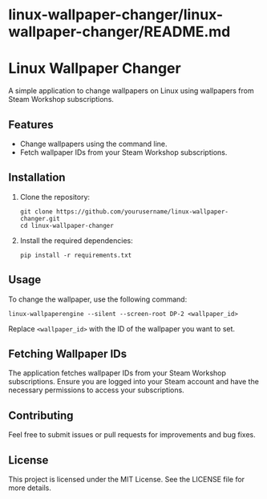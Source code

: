 # linux-wallpaper-changer/linux-wallpaper-changer/README.md

# Linux Wallpaper Changer

A simple application to change wallpapers on Linux using wallpapers from Steam Workshop subscriptions.

## Features

- Change wallpapers using the command line.
- Fetch wallpaper IDs from your Steam Workshop subscriptions.

## Installation

1. Clone the repository:
   ```
   git clone https://github.com/yourusername/linux-wallpaper-changer.git
   cd linux-wallpaper-changer
   ```

2. Install the required dependencies:
   ```
   pip install -r requirements.txt
   ```

## Usage

To change the wallpaper, use the following command:

```
linux-wallpaperengine --silent --screen-root DP-2 <wallpaper_id>
```

Replace `<wallpaper_id>` with the ID of the wallpaper you want to set.

## Fetching Wallpaper IDs

The application fetches wallpaper IDs from your Steam Workshop subscriptions. Ensure you are logged into your Steam account and have the necessary permissions to access your subscriptions.

## Contributing

Feel free to submit issues or pull requests for improvements and bug fixes.

## License

This project is licensed under the MIT License. See the LICENSE file for more details.

